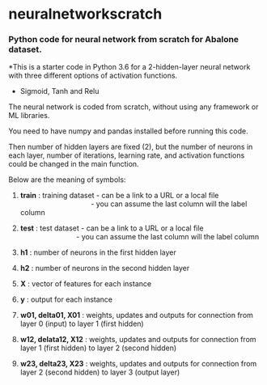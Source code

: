 # neuralnetworkscratch
<h3> Python code for neural network from scratch for Abalone dataset. </h3>


*This is a starter code in Python 3.6 for a 2-hidden-layer neural network with three different options of activation functions.   
- Sigmoid, Tanh and Relu

The neural network is coded from scratch, without using any framework or ML libraries.    

You need to have numpy and pandas installed before running this code.   

Then number of hidden layers are fixed (2), but the number of neurons in each layer, number of iterations, learning rate, and activation functions 
could be changed in the main function.

Below are the meaning of symbols:

1. **train** : training dataset - can be a link to a URL or a local file <br>
   &ensp; &emsp; &ensp; &nbsp; &emsp; &ensp; &nbsp; &emsp; &ensp; &nbsp; &emsp; - you can assume the last column will the label column <br>
    
2. **test** : test dataset   - can be a link to a URL or a local file <br>
   &ensp; &nbsp; &emsp; &ensp; &nbsp; &emsp; &ensp; &nbsp; &emsp;  - you can assume the last column will the label column <br>
3. **h1** : number of neurons in the first hidden layer <br>
4. **h2** : number of neurons in the second hidden layer <br>
5. **X** : vector of features for each instance <br>
6. **y** : output for each instance <br>
7. **w01, delta01, X01** : weights, updates and outputs for connection from layer 0 (input) to layer 1 (first hidden) <br>
8. **w12, delata12, X12** : weights, updates and outputs for connection from layer 1 (first hidden) to layer 2 (second hidden) <br>
9. **w23, delta23, X23** : weights, updates and outputs for connection from layer 2 (second hidden) to layer 3 (output layer) <br>
